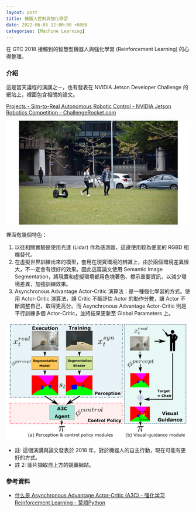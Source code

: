 ```yaml
---
layout: post
title: 機器人控制與強化學習
date: 2022-06-05 12:00:00 +0800
categories: [Machine Learning]
---
```


在 GTC 2018 接觸到的智慧型機器人與強化學習 (Reinforcement Learning) 的心得整理。

### 介紹

這是當天議程的演講之一，也有發表在 NVIDIA Jetson Developer Challenge 的網站上，裡面包含相關的論文。

[Projects - Sim-to-Real Autonomous Robotic Control - NVIDIA Jetson Robotics Competition - ChallengeRocket.com](https://challengerocket.com/nvidia/works/sim-to-real-autonomous-robotic-control-adff14)

![機器人與人互動](/assets/imgs/robotic_1.png)

裡面有幾個特色：

1. 以往相關實驗是使用光達 (Lidar) 作為感測器，這邊使用較為便宜的 RGBD 相機替代。
2. 在虛擬世界訓練出來的模型，套用在現實環境的辨識上，由於兩個環境差異很大，不一定會有很好的效果。因此這篇論文使用 Semantic Image Segmentation，將現實和虛擬環境都用色塊著色、標示重要資訊，以減少環境差異，加強訓練效果。
3. Asynchronous Advantage Actor-Critic 演算法：是一種強化學習的方式。使用 Actor-Critic 演算法，讓 Critic 不斷評估 Actor 的動作分數，讓 Actor 不斷調整自己，取得更高分。而 Asynchronous Advantage Actor-Critic 則是平行訓練多個 Actor-Critic，並將結果更新至 Global Parameters 上。

![論文的流程說明](/assets/imgs/robotic_2.png)

- 註: 這個演講與論文發表於 2018 年，對於機器人的自主行動，現在可能有更好的方式。
- 註 2: 圖片擷取自上方的競賽網站。

### 參考資料

- [什么是 Asynchronous Advantage Actor-Critic (A3C) - 强化学习 Reinforcement Learning - 莫烦Python](https://mofanpy.com/tutorials/machine-learning/reinforcement-learning/A3C/)